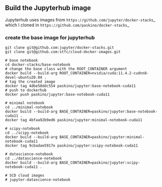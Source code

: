 ## Build the Jupyterhub image 

Jupyterhub uses images from `https://github.com/jupyter/docker-stacks`_ which I cloned in `https://github.com/paskino/docker-stacks`_

### create the base image for jupyterhub


```
git clone git@github.com:jupyter/docker-stacks.git
git clone git@github.com:stfc/cloud-docker-images.git

# base notebook
cd docker-stacks/base-notebook
# change the base class with the ROOT_CONTAINER argument
docker build --build-arg ROOT_CONTAINER=nvidia/cuda:11.4.2-cudnn8-devel-ubuntu20.04 .
# tag the created image
docker tag 4dbe50ddc554 paskino/jupyter:base-notebook-cuda11
# push to dockerhub
docker push paskino/jupyter:base-notebook-cuda11

# minimal notebook
cd ../minimal-notebook
docker build --build-arg BASE_CONTAINER=paskino/jupyter:base-notebook-cuda11 .
docker tag 4bfaa92b9ed6 paskino/jupyter:minimal-notebook-cuda11

# scipy-notebook
cd ../scipy-notebook
docker build --build-arg BASE_CONTAINER=paskino/jupyter:minimal-notebook-cuda11
docker tag 9cbadae5917e paskino/jupyter:scipy-notebook-cuda11

# datascience-notebook
cd ../datascience-notebook
docker build --build-arg BASE_CONTAINER=paskino/jupyter:scipy-notebook-cuda11 .

# SCD cloud images
# jupyter-datascience-notebook

```